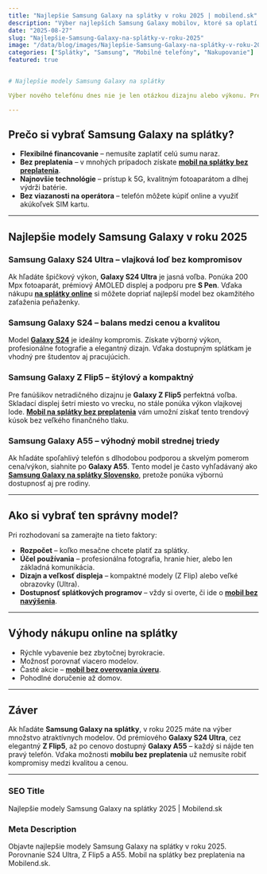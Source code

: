 ```yaml
---
title: "Najlepšie Samsung Galaxy na splátky v roku 2025 | mobilend.sk"
description: "Výber najlepších Samsung Galaxy mobilov, ktoré sa oplatí kúpiť na splátky v roku 2025."
date: "2025-08-27"
slug: "Najlepšie-Samsung-Galaxy-na-splátky-v-roku-2025"
image: "/data/blog/images/Najlepšie-Samsung-Galaxy-na-splátky-v-roku-2025.webp"
categories: ["Splátky", "Samsung", "Mobilné telefóny", "Nakupovanie"]
featured: true


# Najlepšie modely Samsung Galaxy na splátky  

Výber nového telefónu dnes nie je len otázkou dizajnu alebo výkonu. Pre mnohých Slovákov je dôležité aj financovanie. **[Samsung Galaxy na splátky](https://mobilend.sk/katalog)** je ideálne riešenie pre tých, ktorí chcú kvalitný smartfón bez okamžitej vysokej investície. V tomto článku si predstavíme najlepšie modely, ktoré sa oplatí kúpiť v roku 2025, a poradíme, ako vybrať ten správny.  

---
```


## Prečo si vybrať Samsung Galaxy na splátky?  

- **Flexibilné financovanie** – nemusíte zaplatiť celú sumu naraz.  
- **Bez preplatenia** – v mnohých prípadoch získate **[mobil na splátky bez preplatenia](https://mobilend.sk/katalog)**.  
- **Najnovšie technológie** – prístup k 5G, kvalitným fotoaparátom a dlhej výdrži batérie.  
- **Bez viazanosti na operátora** – telefón môžete kúpiť online a využiť akúkoľvek SIM kartu.  

---

## Najlepšie modely Samsung Galaxy v roku 2025  

### Samsung Galaxy S24 Ultra – vlajková loď bez kompromisov  
Ak hľadáte špičkový výkon, **Galaxy S24 Ultra** je jasná voľba. Ponúka 200 Mpx fotoaparát, prémiový AMOLED displej a podporu pre **S Pen**. Vďaka nákupu **[na splátky online](https://mobilend.sk/katalog/samsung-galaxy-s24-ultra-256gb-Titanium-Black)** si môžete dopriať najlepší model bez okamžitého zaťaženia peňaženky.  

### Samsung Galaxy S24 – balans medzi cenou a kvalitou  
Model **[Galaxy S24](https://mobilend.sk/katalog/samsung-galaxy-s24-128gb-Onyx-Black)** je ideálny kompromis. Získate výborný výkon, profesionálne fotografie a elegantný dizajn. Vďaka dostupným splátkam je vhodný pre študentov aj pracujúcich.  

### Samsung Galaxy Z Flip5 – štýlový a kompaktný  
Pre fanúšikov netradičného dizajnu je **Galaxy Z Flip5** perfektná voľba. Skladací displej šetrí miesto vo vrecku, no stále ponúka výkon vlajkovej lode. **[Mobil na splátky bez preplatenia](https://mobilend.sk/katalog)** vám umožní získať tento trendový kúsok bez veľkého finančného tlaku.  

### Samsung Galaxy A55 – výhodný mobil strednej triedy  
Ak hľadáte spoľahlivý telefón s dlhodobou podporou a skvelým pomerom cena/výkon, siahnite po **Galaxy A55**. Tento model je často vyhľadávaný ako **[Samsung Galaxy na splátky Slovensko](https://mobilend.sk/katalog)**, pretože ponúka výbornú dostupnosť aj pre rodiny.  

---

## Ako si vybrať ten správny model?  

Pri rozhodovaní sa zamerajte na tieto faktory:  

- **Rozpočet** – koľko mesačne chcete platiť za splátky.  
- **Účel používania** – profesionálna fotografia, hranie hier, alebo len základná komunikácia.  
- **Dizajn a veľkosť displeja** – kompaktné modely (Z Flip) alebo veľké obrazovky (Ultra).  
- **Dostupnosť splátkových programov** – vždy si overte, či ide o **[mobil bez navýšenia](https://mobilend.sk/katalog)**.  

---

## Výhody nákupu online na splátky  

- Rýchle vybavenie bez zbytočnej byrokracie.  
- Možnosť porovnať viacero modelov.  
- Časté akcie – **[mobil bez overovania úveru](https://mobilend.sk/)**.  
- Pohodlné doručenie až domov.  

---

## Záver  

Ak hľadáte **Samsung Galaxy na splátky**, v roku 2025 máte na výber množstvo atraktívnych modelov. Od prémiového **Galaxy S24 Ultra**, cez elegantný **Z Flip5**, až po cenovo dostupný **Galaxy A55** – každý si nájde ten pravý telefón. Vďaka možnosti **mobilu bez preplatenia** už nemusíte robiť kompromisy medzi kvalitou a cenou.  

---

### SEO Title  
Najlepšie modely Samsung Galaxy na splátky 2025 | Mobilend.sk  

### Meta Description  
Objavte najlepšie modely Samsung Galaxy na splátky v roku 2025. Porovnanie S24 Ultra, Z Flip5 a A55. Mobil na splátky bez preplatenia na Mobilend.sk.  
